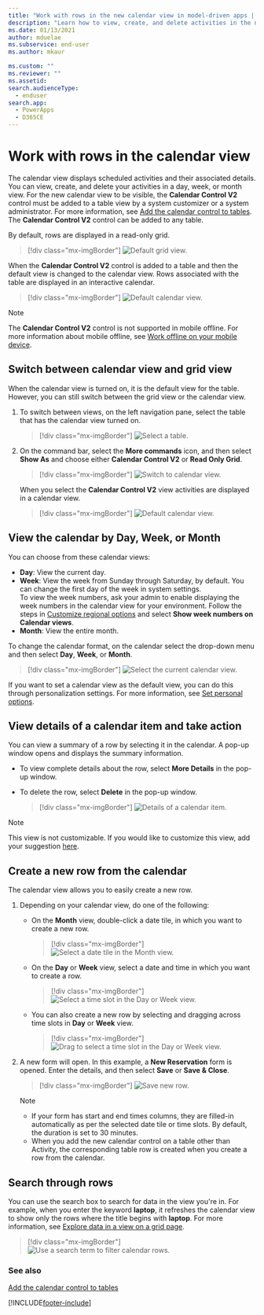 ```yaml
---
title: "Work with rows in the new calendar view in model-driven apps | MicrosoftDocs"
description: "Learn how to view, create, and delete activities in the new calendar view."
ms.date: 01/13/2021
author: mduelae
ms.subservice: end-user
ms.author: mkaur

ms.custom: ""
ms.reviewer: ""
ms.assetid: 
search.audienceType: 
  - enduser
search.app: 
  - PowerApps
  - D365CE
---
```


# Work with rows in the calendar view

The calendar view displays scheduled activities and their associated details. You can view, create, and delete your activities in a day, week, or month view. For the new calendar view to be visible, the **Calendar Control V2** control must be added to a table view by a system customizer or a system administrator. For more information, see [Add the calendar control to tables](../maker/model-driven-apps/add-calendar-control.md). The **Calendar Control V2** control can be added to any table.

By default, rows are displayed in a read-only grid. 

> [!div class="mx-imgBorder"]
> ![Default grid view.](media/default-grid-view-1.png "Default grid view") 


When the **Calendar Control V2** control is added to a table and then the default view is changed to the calendar view. Rows associated with the table are displayed in an interactive calendar.

> [!div class="mx-imgBorder"]
> ![Default calendar view.](media/cal-view.png "Default calendar view") 

> [!NOTE]
> The **Calendar Control V2** control is not supported in mobile offline. For more information about mobile offline, see [Work offline on your mobile device](/dynamics365/mobile-app/work-in-offline-mode).

## Switch between calendar view and grid view

When the calendar view is turned on, it is the default view for the table. However, you can still switch between the grid view or the calendar view.

1. To switch between views, on the left navigation pane, select the table that has the calendar view turned on.

   > [!div class="mx-imgBorder"]
   > ![Select a table.](media/cal-view-1.png "Select a table") 

2.  On the command bar, select the **More commands** icon, and then select **Show As** and choose either **Calendar Control V2** or **Read Only Grid**.

    > [!div class="mx-imgBorder"]
    > ![Switch to calendar view.](media/switch-calendar-view-1.png "Switch to calendar view") 

    When you select the **Calendar Control V2** view activities are displayed in a calendar view.

    > [!div class="mx-imgBorder"]
    > ![Default calendar view.](media/cal-view.png "Default calendar view") 

## View the calendar by Day, Week, or Month

You can choose from these calendar views:

- **Day**: View the current day.
- **Week**: View the week from Sunday through Saturday, by default. You can change the first day of the week in system settings.<br/>To view the week numbers, ask your admin to enable displaying the week numbers in the calendar view for your environment. Follow the steps in [Customize regional options](/power-platform/admin/customize-regional-options-admins) and select **Show week numbers on Calendar views**.
- **Month**: View the entire month.

To change the calendar format, on the calendar select the drop-down menu and then select **Day**, **Week**, or **Month**.

 > [!div class="mx-imgBorder"]
 > ![Select the current calendar view.](media/cal-nav-bar-1.png "Select the current calendar view") 


If you want to set a calendar view as the default view, you can do this through personalization settings. For more information, see [Set personal options](./set-personal-options.md#activities-tab-options).

## View details of a calendar item and take action

You can view a summary of a row by selecting it in the calendar. A pop-up window opens and displays the summary information.

- To view complete details about the row, select **More Details** in the pop-up window.

- To delete the row, select **Delete** in the pop-up window.

  > [!div class="mx-imgBorder"]
  > ![Details of a calendar item.](media/details-pop-up-1.png "Details of a calendar item") 

> [!NOTE]
> This view is not customizable. If you would like to customize this view, add your suggestion [here](https://ideas.powerapps.com).

## Create a new row from the calendar

The calendar view allows you to easily create a new row.

1.  Depending on your calendar view, do one of the following:

    - On the **Month** view, double-click a date tile, in which you want to create a new row.
    
      > [!div class="mx-imgBorder"]
      > ![Select a date tile in the Month view.](media/date-tile-1.png "Select a date tile in the Month view")

    - On the **Day** or **Week** view, select a date and time in which you want to create a row.
   
      > [!div class="mx-imgBorder"]
      > ![Select a time slot in the Day or Week view.](media/time-slot-1.png "Select a time slot in the Day or Week view") 
    
    - You can also create a new row by selecting and dragging across time slots in **Day** or **Week** view.
    
       > [!div class="mx-imgBorder"]
       > ![Drag to select a time slot in the Day or Week view.](media/new-calendar-item.gif "Drag to select a time slot in the Day or Week view") 

2. A new form will open. In this example, a **New Reservation** form is opened. Enter the details, and then select **Save** or **Save & Close**. 

    > [!div class="mx-imgBorder"]
    > ![Save new row.](media/save-new-res.png "Save new row") 

    > [!NOTE]
    > - If your form has start and end times columns, they are filled-in automatically as per the selected date tile or time slots. By default, the duration is set to 30 minutes.
    > - When you add the new calendar control on a table other than Activity, the corresponding table row is created when you create a row from the calendar.
    

## Search through rows

You can use the search box to search for data in the view you're in. For example, when you enter the keyword **laptop**, it refreshes the calendar view to show only the rows where the title begins with **laptop**. For more information, see [Explore data in a view on a grid page](grid-filters.md).

> [!div class="mx-imgBorder"]
> ![Use a search term to filter calendar rows.](media/search-cal.png "Use a search term to filter calendar rows")

### See also

[Add the calendar control to tables](../maker/model-driven-apps/add-calendar-control.md)


[!INCLUDE[footer-include](../includes/footer-banner.md)]
